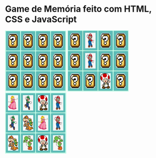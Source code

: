 # Game de Memória feito com HTML, CSS e JavaScript

<div>
  <img src="img/captura01.png" width="200"  alt="captura 1 do game"/>
  <img src="img/captura02.png" width="200"  alt="captura 1 do game"/>
  <img src="img/captura03.png" width="200"  alt="captura 1 do game"/>
</div>

